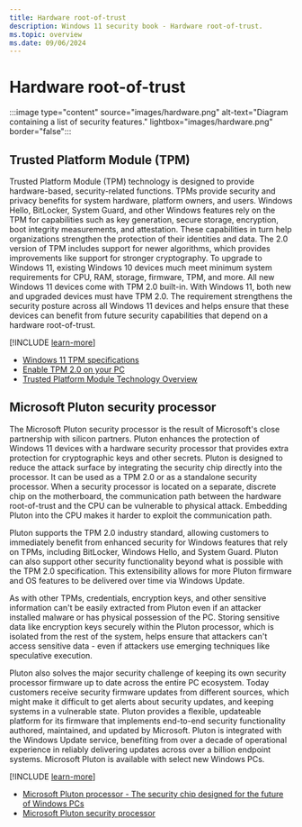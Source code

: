 ```yaml
---
title: Hardware root-of-trust
description: Windows 11 security book - Hardware root-of-trust.
ms.topic: overview
ms.date: 09/06/2024
---
```


# Hardware root-of-trust

:::image type="content" source="images/hardware.png" alt-text="Diagram containing a list of security features." lightbox="images/hardware.png" border="false":::

## Trusted Platform Module (TPM)

Trusted Platform Module (TPM) technology is designed to provide hardware-based, security-related functions. TPMs provide security and privacy benefits for system hardware, platform owners, and users. Windows Hello, BitLocker, System Guard, and other Windows features rely on the TPM for capabilities such as key generation, secure storage, encryption, boot integrity measurements, and attestation. These capabilities in turn help organizations strengthen the protection of their identities and data. The 2.0 version of TPM includes support for newer algorithms, which provides improvements like support for stronger cryptography. To upgrade to Windows 11, existing Windows 10 devices much meet minimum system requirements for CPU, RAM, storage, firmware, TPM, and more. All new Windows 11 devices come with TPM 2.0 built-in. With Windows 11, both new and upgraded devices must have TPM 2.0. The requirement strengthens the security posture across all Windows 11 devices and helps ensure that these devices can benefit from future security capabilities that depend on a hardware root-of-trust.

[!INCLUDE [learn-more](includes/learn-more.md)]

- [Windows 11 TPM specifications][LINK-1]
- [Enable TPM 2.0 on your PC][LINK-2]
- [Trusted Platform Module Technology Overview][LINK-3]

## Microsoft Pluton security processor

The Microsoft Pluton security processor is the result of Microsoft's close partnership with silicon partners. Pluton enhances the protection of Windows 11 devices with a hardware security processor that provides extra protection for cryptographic keys and other secrets. Pluton is designed to reduce the attack surface by integrating the security chip directly into the processor. It can be used as a TPM 2.0 or as a standalone security processor. When a security processor is located on a separate, discrete chip on the motherboard, the communication path between the hardware root-of-trust and the CPU can be vulnerable to physical attack. Embedding Pluton into the CPU makes it harder to exploit the communication path.

Pluton supports the TPM 2.0 industry standard, allowing customers to immediately benefit from enhanced security for Windows features that rely on TPMs, including BitLocker, Windows Hello, and System Guard. Pluton can also support other security functionality beyond what is possible with the TPM 2.0 specification. This extensibility allows for more Pluton firmware and OS features to be delivered over time via Windows Update.

As with other TPMs, credentials, encryption keys, and other sensitive information can't be easily extracted from Pluton even if an attacker installed malware or has physical possession of the PC. Storing sensitive data like encryption keys securely within the Pluton processor, which is isolated from the rest of the system, helps ensure that attackers can't access sensitive data - even if attackers use emerging techniques like speculative execution.

Pluton also solves the major security challenge of keeping its own security processor firmware up to date across the entire PC ecosystem. Today customers receive security firmware updates from different sources, which might make it difficult to get alerts about security updates, and keeping systems in a vulnerable state. Pluton provides a flexible, updateable platform for its firmware that implements end-to-end security functionality authored, maintained, and updated by Microsoft. Pluton is integrated with the Windows Update service, benefiting from over a decade of operational experience in reliably delivering updates across over a billion endpoint systems. Microsoft Pluton is available with select new Windows PCs.

[!INCLUDE [learn-more](includes/learn-more.md)]

- [Microsoft Pluton processor - The security chip designed for the future of Windows PCs][LINK-4]
- [Microsoft Pluton security processor][LINK-5]

<!--links-->

[LINK-1]: https://www.microsoft.com/windows/windows-11-specifications
[LINK-2]: https://support.microsoft.com/topic/1fd5a332-360d-4f46-a1e7-ae6b0c90645c
[LINK-3]: /windows/security/hardware-security/tpm/trusted-platform-module-overview
[LINK-4]: https://www.microsoft.com/security/blog/2020/11/17/meet-the-microsoft-pluton-processor-the-security-chip-designed-for-the-future-of-windows-pcs/
[LINK-5]: /windows/security/hardware-security/pluton/microsoft-pluton-security-processor
